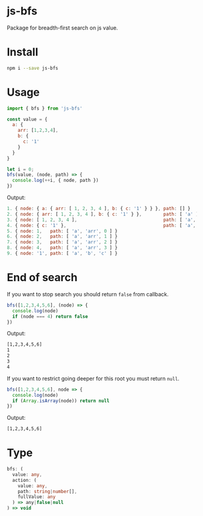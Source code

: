 # js-bfs

Package for breadth-first search on js value.

# Install

```bash
npm i --save js-bfs
```

# Usage

```javascript
import { bfs } from 'js-bfs'

const value = {
  a: {
    arr: [1,2,3,4],
    b: {
      c: '1'
    }
  }
}

let i = 0;
bfs(value, (node, path) => {
  console.log(++i, { node, path })
})
```

Output:
```javascript
1. { node: { a: { arr: [ 1, 2, 3, 4 ], b: { c: '1' } } }, path: [] }
2. { node: { arr: [ 1, 2, 3, 4 ], b: { c: '1' } },        path: [ 'a' ] }
3. { node: [ 1, 2, 3, 4 ],                                path: [ 'a', 'arr' ] }
4. { node: { c: '1' },                                    path: [ 'a', 'b' ] }
5. { node: 1,   path: [ 'a', 'arr', 0 ] }
6. { node: 2,   path: [ 'a', 'arr', 1 ] }
7. { node: 3,   path: [ 'a', 'arr', 2 ] }
8. { node: 4,   path: [ 'a', 'arr', 3 ] }
9. { node: '1', path: [ 'a', 'b', 'c' ] }
```

# End of search

If you want to stop search you should return `false` from callback.

```javascript
bfs([1,2,3,4,5,6], (node) => {
  console.log(node)
  if (node === 4) return false
})
```
Output:
```bash
[1,2,3,4,5,6]
1
2
3
4
```

If you want to restrict going deeper for this root you must return `null`.
```javascript
bfs([1,2,3,4,5,6], node => {
  console.log(node)
  if (Array.isArray(node)) return null
})
```
Output:
```bash
[1,2,3,4,5,6]
```

# Type

```typescript
bfs: (
  value: any,
  action: (
    value: any,
    path: string|number[],
    fullValue: any
  ) => any|false|null
) => void
```